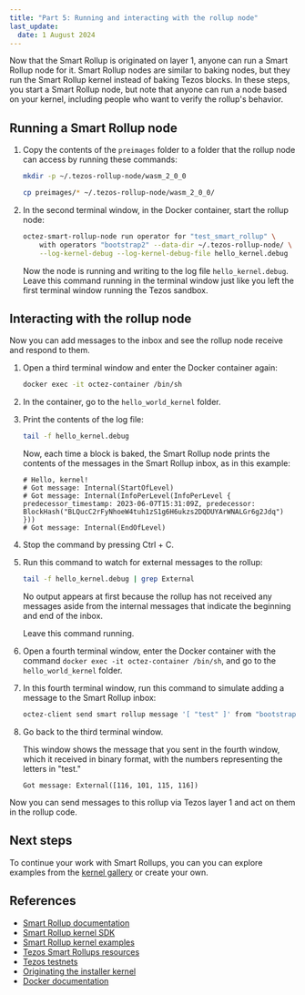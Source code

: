 ```yaml
---
title: "Part 5: Running and interacting with the rollup node"
last_update:
  date: 1 August 2024
---
```


Now that the Smart Rollup is originated on layer 1, anyone can run a Smart Rollup node for it.
Smart Rollup nodes are similar to baking nodes, but they run the Smart Rollup kernel instead of baking Tezos blocks.
In these steps, you start a Smart Rollup node, but note that anyone can run a node based on your kernel, including people who want to verify the rollup's behavior.

## Running a Smart Rollup node

1. Copy the contents of the `preimages` folder to a folder that the rollup node can access by running these commands:

   ```bash
   mkdir -p ~/.tezos-rollup-node/wasm_2_0_0

   cp preimages/* ~/.tezos-rollup-node/wasm_2_0_0/
   ```

1. In the second terminal window, in the Docker container, start the rollup node:

   ```bash
   octez-smart-rollup-node run operator for "test_smart_rollup" \
       with operators "bootstrap2" --data-dir ~/.tezos-rollup-node/ \
       --log-kernel-debug --log-kernel-debug-file hello_kernel.debug
   ```

   Now the node is running and writing to the log file `hello_kernel.debug`.
   Leave this command running in the terminal window just like you left the first terminal window running the Tezos sandbox.

## Interacting with the rollup node

Now you can add messages to the inbox and see the rollup node receive and respond to them.

1. Open a third terminal window and enter the Docker container again:

   ```bash
   docker exec -it octez-container /bin/sh
   ```

1. In the container, go to the `hello_world_kernel` folder.

1. Print the contents of the log file:

   ```bash
   tail -f hello_kernel.debug
   ```

   Now, each time a block is baked, the Smart Rollup node prints the contents of the messages in the Smart Rollup inbox, as in this example:

   ```
   # Hello, kernel!
   # Got message: Internal(StartOfLevel)
   # Got message: Internal(InfoPerLevel(InfoPerLevel { predecessor_timestamp: 2023-06-07T15:31:09Z, predecessor: BlockHash("BLQucC2rFyNhoeW4tuh1zS1g6H6ukzs2DQDUYArWNALGr6g2Jdq") }))
   # Got message: Internal(EndOfLevel)
   ```

1. Stop the command by pressing Ctrl + C.

1. Run this command to watch for external messages to the rollup:

   ```bash
   tail -f hello_kernel.debug | grep External
   ```

   No output appears at first because the rollup has not received any messages aside from the internal messages that indicate the beginning and end of the inbox.

   Leave this command running.

1. Open a fourth terminal window, enter the Docker container with the command `docker exec -it octez-container /bin/sh`, and go to the `hello_world_kernel` folder.

1. In this fourth terminal window, run this command to simulate adding a message to the Smart Rollup inbox:

   ```bash
   octez-client send smart rollup message '[ "test" ]' from "bootstrap3"
   ```

1. Go back to the third terminal window.

   This window shows the message that you sent in the fourth window, which it received in binary format, with the numbers representing the letters in "test."

   ```
   Got message: External([116, 101, 115, 116])
   ```

Now you can send messages to this rollup via Tezos layer 1 and act on them in the rollup code.

## Next steps

<!--
Commenting this out because there's not enough info for a tutorial user to do this without further information; consider adding this because it would be good to be able to send messages (that is, call contracts) from the rollup, and I don't know how you'd do that in the sandbox.

Currently, your rollup and kernel are running in sandbox mode.
If you want to explore further, you can try deploying the rollup to a testnet as you do in the [Deploy a smart contract](../deploy-your-first-smart-contract/) tutorial.
The workflow for deploying to a testnet is similar to the workflow that you used to deploy to the sandbox:

1. Configure the network to use the testnet
1. Run a node (needs to synchronize with the network — can make use of [snapshots](https://tezos.gitlab.io/user/snapshots.html))
1. Create or import an account and fun it by a faucet
1. Originate the rollup to the testnet
1. Start the rollup node
1. Check the log file
-->

To continue your work with Smart Rollups, you can you can explore examples from the [kernel gallery](https://gitlab.com/tezos/kernel-gallery/-/tree/main/) or create your own.

## References

- [Smart Rollup documentation](https://tezos.gitlab.io/alpha/smart_rollups.html)
- [Smart Rollup kernel SDK](https://gitlab.com/tezos/tezos/-/tree/master/src/kernel_sdk)
- [Smart Rollup kernel examples](https://gitlab.com/tezos/kernel-gallery/-/tree/main/)
- [Tezos Smart Rollups resources](https://airtable.com/shrvwpb63rhHMiDg9/tbl2GNV1AZL4dkGgq)
- [Tezos testnets](https://teztnets.com/)
- [Originating the installer kernel](https://tezos.stackexchange.com/questions/4784/how-to-originating-a-smart-rollup-with-an-installer-kernel/5794#5794)
- [Docker documentation](https://docs.docker.com/get-started/)
